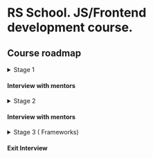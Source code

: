 # RS School. JS/Frontend development course.

## Course roadmap

<details>
<summary>Stage 1</summary>

### Week #1

- [RS School introduction](modules/rs-school-intro/)
  - Test: "RS app intro"
- [JS/FE developer](modules/js-fe-developer/)
- [IDE](modules/ide/)
- [Questions related to the week's information if any](https://forms.gle/4xkgtaUQ2tuniFg99)

### Week #2

- [HTML basics](modules/html-basics/)
  - Test: "HTML Basic ( EN )"
- [Git](modules/git/)
  - Test: "Git Quiz"
- [Questions related to the week's information if any](https://forms.gle/4xkgtaUQ2tuniFg99)

### Week #3

- [CSS Basics](modules/css-basics/)
  - Test: "CSS Basic (EN)"
- [Markdown](modules/markdown/)
  - Task: "CV.Markdown"
- [Questions related to the week's information if any](https://forms.gle/4xkgtaUQ2tuniFg99)

### Week #4

- [JS Basics. Part 1](modules/js-basics-1/)
  - Test: "JS-basic. Part 1 (EN)"
- [Questions related to the week's information if any](https://forms.gle/4xkgtaUQ2tuniFg99)

### Week #5

- [Figma](modules/figma/)
- [JS Basics. Part 2](modules/js-basics-2/)
  - Test: "JS-basic. Part 2 (EN)"
- [DevTools](modules/devtools/)
- [Questions related to the week's information if any](https://forms.gle/4xkgtaUQ2tuniFg99)

### Week #6

- [JS Basics. Part 3](modules/js-basics-3/)
  - Test: "JS-basic. Part 3 (EN)"
  - Task: "Codewars: Strings, Numbers"
- [Questions related to the week's information if any](https://forms.gle/4xkgtaUQ2tuniFg99)

### Week #7

- [JS Arrays](modules/js-arrays/)
  - Test: "JS Array. Basic"
- [JS Objects](modules/js-objects/)
  - Test: "JS Object. Basic"
  - Task: "Codewars: Array, Object"
- [Questions related to the week's information if any](https://forms.gle/4xkgtaUQ2tuniFg99)

### Week #8

- [DOM API](modules/dom-api/)
  - Test: "DOM API (EN)"
- [Questions related to the week's information if any](https://forms.gle/4xkgtaUQ2tuniFg99)

### Week #9

- [DOM Events](modules/dom-events/)
  - Test: "DOM Events (EN)"
- [Questions related to the week's information if any](https://forms.gle/4xkgtaUQ2tuniFg99)

### Week #10

- [CSS Flex](modules/css-flex/)
  - Test: ""
  - Task: "Pets"
- [Questions related to the week's information if any](https://forms.gle/4xkgtaUQ2tuniFg99)

### Week #11

- [CSS Grid](modules/css-grid/)
  - Test: ""
- [Questions related to the week's information if any](https://forms.gle/4xkgtaUQ2tuniFg99)

</details>

#### Interview with mentors

<details>
<summary>Stage 2</summary>

### Week #12

- [JS Classes & Prototypes](modules/js-classes-prototypes/)
  - Test: ""
  - Task: "Inheritance"
- [Questions related to the week's information if any](https://forms.gle/4xkgtaUQ2tuniFg99)

### Week #13

- [HTTP/HTTPS](modules/http/)
- [WebSocket](modules/websocket/)
- [RESTful API](modules/rest/)
- [Questions related to the week's information if any](https://forms.gle/4xkgtaUQ2tuniFg99)

### Week #14

- [JS Async Programming](modules/js-async/)
  - Test: ""
  - Task: ""
- [Questions related to the week's information if any](https://forms.gle/4xkgtaUQ2tuniFg99)

### Week #15

- [JS Modules](modules/js-modules/)
  - Test: ""
- [Questions related to the week's information if any](https://forms.gle/4xkgtaUQ2tuniFg99)

### Week #16

- [NPM](modules/npm/)
  - Test: ""
- [Webpack](modules/webpack/)
  - Test: ""
- [Questions related to the week's information if any](https://forms.gle/4xkgtaUQ2tuniFg99)

### Week #17

- [Forms & Validation](modules/forms-validation/)
  - Test: ""
  - Task: ""
- [Questions related to the week's information if any](https://forms.gle/4xkgtaUQ2tuniFg99)

### Week #18

- [Browser API](modules/browser-api/)
  - Test: ""
- [Questions related to the week's information if any](https://forms.gle/4xkgtaUQ2tuniFg99)

### Week #19

- [Design Patterns](modules/design-patterns/)
  - Test: ""
- [Software Design Principles](modules/design-principles/)
  - Test: ""
- [Questions related to the week's information if any](https://forms.gle/4xkgtaUQ2tuniFg99)

### Week #20

- [TypeScript](modules/typescript/)
  - Test: ""
  - Task: ""
- [Questions related to the week's information if any](https://forms.gle/4xkgtaUQ2tuniFg99)

### Week #21

- [Testing](modules/testing/)
  - Test: ""
- [Software Development Lifecycle](modules/sdlc/)
  - Test: ""
- [Questions related to the week's information if any](https://forms.gle/4xkgtaUQ2tuniFg99)

</details>

#### Interview with mentors

<details>
<summary>Stage 3 ( Frameworks)</summary>
</details>

#### Exit Interview
